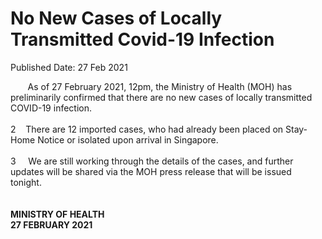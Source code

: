 <html>
    <meta http-equiv="Content-Type" content="text/html; charset=utf-8"/>
    <meta charset="utf-8"/>
    <title>No New Cases of Locally Transmitted Covid-19 Infection </title>
    <body><h1>No New Cases of Locally Transmitted Covid-19 Infection </h1>
    <p>Published Date: 27 Feb 2021</p> &nbsp; &nbsp; &nbsp; &nbsp;As of 27 February 2021, 12pm, the Ministry of Health (MOH) has preliminarily confirmed that there are no new cases of locally transmitted COVID-19 infection.&nbsp;<br><br>2&nbsp; &nbsp; There are 12 imported cases, who had already been placed on Stay-Home Notice or isolated upon arrival in Singapore.&nbsp;<br><br>3&nbsp; &nbsp; &nbsp;We are still working through the details of the cases, and further updates will be shared via the MOH press release that will be issued tonight.&nbsp;<br><br><br><strong>MINISTRY OF HEALTH<br>27 FEBRUARY 2021</strong><br><div><br></div></body>
</html>